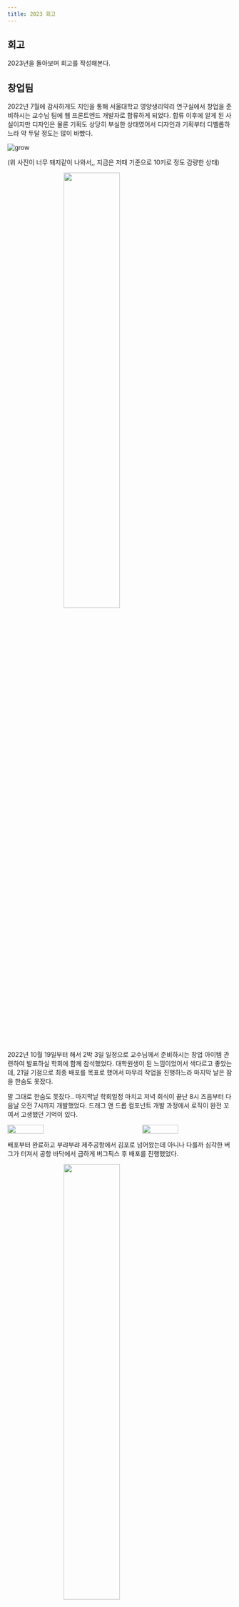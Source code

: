```yaml
---
title: 2023 회고
---
```


## 회고

2023년을 돌아보며 회고를 작성해본다.

## 창업팀

2022년 7월에 감사하게도 지인을 통해 서울대학교 영양생리약리 연구실에서 창업을 준비하시는 교수님 팀에 웹 프론트엔드 개발자로 합류하게 되었다. 합류 이후에 알게 된 사실이지만 디자인은 물론 기획도 상당히 부실한 상태였어서 디자인과 기획부터 디벨롭하느라 약 두달 정도는 많이 바빴다.

![grow](../.vuepress/assets/grow/2023-1.jpg)

(위 사진이 너무 돼지같이 나와서,, 지금은 저때 기준으로 10키로 정도 감량한 상태)

<img src="../.vuepress/assets/grow/2023-9.png" width="50%" style="display: block; margin: 0 auto" />

2022년 10월 19일부터 해서 2박 3일 일정으로 교수님께서 준비하시는 창업 아이템 관련하여 발표하실 학회에 함께 참석했었다. 대학원생이 된 느낌이었어서 색다르고 좋았는데, 21일 기점으로 최종 배포를 목표로 했어서 마무리 작업을 진행하느라 마지막 날은 잠을 한숨도 못잤다.

말 그대로 한숨도 못잤다.. 마지막날 학회일정 마치고 저녁 회식이 끝난 8시 즈음부터 다음날 오전 7시까지 개발했었다. 드래그 앤 드롭 컴포넌트 개발 과정에서 로직이 완전 꼬여서 고생했던 기억이 있다.

<div style="display:flex; width:100%; justify-content: space-between">
<img src="../.vuepress/assets/grow/2023-2.png" style="width: 40%">
<img src="../.vuepress/assets/grow/2023-3.png" style="width: 40%">
</div>

배포부터 완료하고 부랴부랴 제주공항에서 김포로 넘어왔는데 아니나 다를까 심각한 버그가 터져서 공항 바닥에서 급하게 버그픽스 후 배포를 진행했었다.

<img src="../.vuepress/assets/grow/2023-4.jpeg" width="50%" style="display: block; margin: 0 auto" />

서울대라는 네임밸류에 걸맞는 교수님 인맥들과 종종 식사자리를 갖게 되었는데, 정말 훌륭하신 분들이 많았다. 의료기기 스타트업에서 꽤나 성공하신 대표님과 식사자리를 가지기도 했다. 주변 동료나 대표가 어느 정도의 그릇이냐에 따라 나에게 떨어지는 콩고물의 맛도 꽤 괜찮아질 수 있다는걸 많이 느꼈었다. 만나뵙는 것 자체가 어려운 분들을 매주마다 거의 만났으니 ..

<img src="../.vuepress/assets/grow/2023-5.png" width="50%" style="display: block; margin: 0 auto" />

12월 말에 팀 송년회를 마치고 교수님은 CES2023 행사 참여를 위해 미국으로 넘어가셨다. 이때 교수님과 시차가 12시간 가깝게 차이나는 상황에 같이 업무를 진행하느라 쉽지 않았다. CES 참석때 홍보영상을 제작해야 해서 영상편집도 맡았었다. 😭

이쯤 되어 퇴사를 거의 확실하게 결심했던 것 같다. 학교 졸업도 문제였고 팀 인원 부족으로 개발 외적인 부분에 기여가 시작되어 개발자로서 성장하는 데에 한계를 크게 느꼈었다.

위에 잠깐 언급했듯 내 그릇에 맞지 않게 너무 대단한 사람들 앞에서 내가 손수 만든 결과물로 뭔가 증명해야만 했던 것도 크게 부담이었다. 22년 말부터 23년 초 3월까지는 정말 심각한 스트레스였다. 이유없이 심장이 뛰고 긴장되는 공황증상이 아마 이때쯤부터 시작되었던 것 같다.

<img src="../.vuepress/assets/grow/2023-7.png" width="50%" style="display: block; margin: 0 auto" />

<img src="../.vuepress/assets/grow/2023-6.jpg" width="50%" style="display: block; margin: 0 auto" />

이맘때쯤 내가 정말 좋아하는 웨이브 투 어스라는 밴드가 정규앨범을 내서 캡처 후에 카톡 배경사진으로 올려두었는데, 공교롭게도 당시 퇴사하고 싶었던 내 심정을 대변하고 있어서 웃겼다 🫠 (교수님 보라는 듯한 저격성의 의도는 전혀 없었다,,)

## iOS 개발

서울대 창업팀 퇴사는 23년 5월쯤이었다. 당시 나름 타입스크립트를 제외하고 바닐라 JS로 리액트부터 상태관리 라이브러리인 Redux까지 빠르게 습득해서 배포까지 진행했는데, 왜인지 모르게 개발하면 할수록 프론트엔드 세계에 정이 떨어졌었다.

당시 내가 느끼기엔 프론트엔드가 진입장벽이 낮아서 사람들이 자꾸 은연중에 무시하는 뉘앙스가 있었다. 예컨대.. 지인들이 프론트엔드가 아닌 백엔드를 결정하게 된 이유들 들어보면 10의 8은 CSS가 **귀찮다는** 것이었다.

시간만 투자하면 개발 가능할 것이라는 그 생각이 너무 열받았다 🫠 그렇다고 내가 나서서 뭐라 하기도 좀 그랬던게 어느정도는 맞는 말이었던 것 같았다. 🥲

창업팀에서 받은 월급으로 22년 10월에 인프런의 앨런 iOS 온라인 부트캠프를 신청했다. 100만원 정도 되는 가격이었는데 하루정도 잠깐 고민은 있었지만 웹 프론트엔드를 앞으로 더 재밌게 할 자신이 없어서 부트캠프 신청에 주저함이 크게 없었던 것 같다.

<img src="../.vuepress/assets/grow/2023-8.jpg" width="50%" style="display: block; margin: 0 auto" />

부트캠프 강의 완강은 아마 1월 전후로 해서 다 끝냈던 것 같고, 강의 완강 시점부터 목표를 큼직하게 설정했다.

1. 스토리보드 + UIKit으로 시계 앱 클론코딩 하기
2. 동아리 들어가서 iOS 프로젝트 진행하기 & 앱 배포 경험
3. DND에서 더 큼직한 iOS 프로젝트 진행하기

부트캠프 완료 시점에 바로 애플 개발자 계정 라이선스 129,000원짜리를 구입해서 앱 배포를 준비했다. 3월에 개강해서 감사하게도 동아리 UMC 4기 iOS 파트로 합류하게 되어 프로젝트도 진행하게 되었다.

## UMC

![2023-10](../.vuepress/assets/grow/2023-10.jpeg)

UMC는 학기중에 세션과 더불어 파트별로 스터디를 진행하고 1학기가 종강한 이후에 PM들에게 개발자가 컨택하여 프로젝트를 진행하는 방식이다.

온라인 부트캠프도 수료하기도 했던 터라 단순 흥미로 iOS에 입문한 다른 학생들보다는 그래도 실력을 갖추고 있었어서 좋은 프로젝트 아이템에 함께 합류했는데 문제는 PM분의 로직이 너무 어려웠다.

최근 AI 자동생성 이미지가 너무 많아져서 앱 내에서 촬영한 이미지에 대해 실제 촬영된 이미지라는 것을 보장해주는 것이 테마였는데 잠깐 설명하자면 ..

1. 서비스 가입과 동시에 발급되는 토큰값을 SHA256으로 암호화 -> 고정된 문자열 길이로 헥사 문자열 생성 (64)
2. 해당 문자열을 이진수로 바꾼다
3. 이진수로 바뀐 문자열 길이만큼 이미지의 각 픽셀을 순회하며 RGB의 R값을 이진수로 바꾼 뒤, 마지막 이진수 비트값을 문자열 이진수 비트값과 동기화하여 이미지를 오염시킨다.
4. 오염된 이미지는 서비스에서 보장하는 정품 이미지!

내 생각에 아이템 자체는 너무 멋진데 시대를 정말 앞서서 아무도 못알아먹은게 아쉬웠다 😇

위 프로젝트는 TrothCam이라는 이름으로 배포되었는데 현재는 서버를 닫은 상태로 정상적인 동작은 하고 있지 않다. [앱스토어 링크](https://apps.apple.com/kr/app/trothcam/id6458392903)

## DND

DND에서 진행한 마일스톤 프로젝트는 현재 배포중이다. [앱스토어 링크](https://apps.apple.com/kr/app/milestone/id6465692785)

UMC 활동은 8월에 마무리 되었는데 당시 더 큼직한 프로젝트를 진행하고 싶어서 DND의 iOS 파트로도 동시에 지원했었다. 같이 활동했던 은수님도 처음엔 프로젝트 완수를 목표로 해서 MVC + UIKit으로만 개발 계획을 잡았었는데, 운영진분의 권유로 MVVM + RxSwift로 결정했었다.

iOS 학습을 본격적으로 시작한지 반년이 이제 막 지나는 시점이었어서 굉장히 무모했다고 볼 수도 있겠지만, 운영진분의 레퍼런스 프로젝트 제공과 더불어 2달의 짧은 프로젝트 완수 기간이 겹치다 보니 어떻게든 해낼 수 밖에 없었다.

![2023-11](../.vuepress/assets/grow/2023-11.png)

Kxcoding의 16시간 분량인 RxSwift 강의 수강을 2주 안으로 컷하고, 프로젝트에 바로 착수해야 했다. 진짜 한달 안팎으로 270개 커밋 날리면서, PR리뷰도 서로 해주면서 미친듯이 개발했다.

<img src="../.vuepress/assets/grow/2023-12.jpg" width="50%" style="display: block; margin: 0 auto" />

<img src="../.vuepress/assets/grow/2023-13.jpg" width="50%" style="display: block; margin: 0 auto" />
